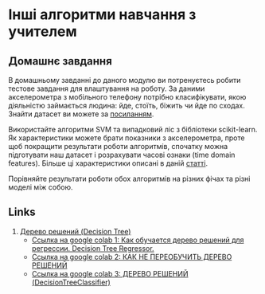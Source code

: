 # Інші алгоритми навчання з учителем

## Домашнє завдання

В домашньому завданні до даного модулю ви потренуєтесь робити тестове завдання для влаштування на роботу. За даними акселерометра з мобільного телефону потрібно класифікувати, якою діяльністю займається людина: йде, стоїть, біжить чи йде по сходах. Знайти датасет ви можете за [посиланням](https://drive.google.com/file/d/1nzrtQpfaHL0OgJ_eXzA7VuEj7XotrSWO/view?usp=share_link).

Використайте алгоритми SVM та випадковий ліс з бібліотеки scikit-learn. Як характеристики можете брати показники з акселерометра, проте щоб покращити результати роботи алгоритмів, спочатку можна підготувати наш датасет і розрахувати часові ознаки (time domain features). Більше ці характеристики описані в даній [статті](https://drive.google.com/file/d/1-18YEmp0YjV3hN9iI8J1i_FWd55HFwOK/view?usp=share_link).

Порівняйте результати роботи обох алгоритмів на різних фічах та різні моделі між собою.

## Links

1. [Дерево решений (Decision Tree)](https://www.youtube.com/playlist?list=PLkJJmZ1EJno5eV954-PwtRJAw2lE6s-w1)
   - [Ссылка на google colab 1: Как обучается дерево решений для регрессии. Decision Tree Regressor.](https://colab.research.google.com/drive/1AF5iURw-R0hPejwxWLi2VspI2BJrCsvl)
   - [Ссылка на google colab 2: КАК НЕ ПЕРЕОБУЧИТЬ ДЕРЕВО РЕШЕНИЙ](https://colab.research.google.com/drive/1JH4yaZ6JyoNVa62lq_IZ4gahtrctPe1G)
   - [Ссылка на google colab 3: ДЕРЕВО РЕШЕНИЙ (DecisionTreeClassifier)](https://colab.research.google.com/drive/1zZ1-yHieyvntLXChVkr2Epq5bsLFherw)
